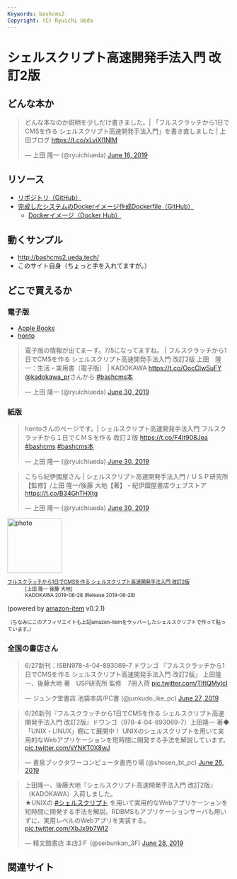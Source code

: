 ```yaml
---
Keywords: bashcms2
Copyright: (C) Ryuichi Ueda
---
```


# シェルスクリプト高速開発手法入門 改訂2版

## どんな本か

<blockquote class="twitter-tweet" data-partner="tweetdeck"><p lang="ja" dir="ltr">どんな本なのか説明を少しだけ書きました。| 「フルスクラッチから1日でCMSを作る シェルスクリプト高速開発手法入門」を書き直しました | 上田ブログ <a href="https://t.co/xLviXl1NIM">https://t.co/xLviXl1NIM</a></p>&mdash; 上田 隆一 (@ryuichiueda) <a href="https://twitter.com/ryuichiueda/status/1140267200961495041?ref_src=twsrc%5Etfw">June 16, 2019</a></blockquote>
<script async src="https://platform.twitter.com/widgets.js" charset="utf-8"></script>

## リソース

* [リポジトリ（GitHub）](https://github.com/ryuichiueda/bashcms2)
* [完成したシステムのDockerイメージ作成Dockerfile（GitHub）](https://github.com/ryuichiueda/bashcms2-image)
    * [Dockerイメージ（Docker Hub）](https://cloud.docker.com/u/ryuichiueda/repository/docker/ryuichiueda/bashcms2-image)

## 動くサンプル

* http://bashcms2.ueda.tech/
* このサイト自身（ちょっと手を入れてますが。）


## どこで買えるか

### 電子版

* [Apple Books](https://books.apple.com/jp/book//id1470899030)
* [honto](https://honto.jp/ebook/pd_29757184.html)


<blockquote class="twitter-tweet" data-partner="tweetdeck"><p lang="ja" dir="ltr">電子版の情報が出てまーす。7/5になってますね。 | フルスクラッチから1日でCMSを作る シェルスクリプト高速開発手法入門 改訂2版 上田　隆一：生活・実用書（電子版） | KADOKAWA <a href="https://t.co/OocCIwSuFY">https://t.co/OocCIwSuFY</a> <a href="https://twitter.com/kadokawa_PR?ref_src=twsrc%5Etfw">@kadokawa_pr</a>さんから <a href="https://twitter.com/hashtag/bashcms%E6%9C%AC?src=hash&amp;ref_src=twsrc%5Etfw">#bashcms本</a></p>&mdash; 上田 隆一 (@ryuichiueda) <a href="https://twitter.com/ryuichiueda/status/1145145789804503041?ref_src=twsrc%5Etfw">June 30, 2019</a></blockquote>
<script async src="https://platform.twitter.com/widgets.js" charset="utf-8"></script>


### 紙版

<blockquote class="twitter-tweet" data-partner="tweetdeck"><p lang="ja" dir="ltr">hontoさんのページです。| シェルスクリプト高速開発手法入門 フルスクラッチから１日でＣＭＳを作る 改訂２版 <a href="https://t.co/F4lt908Jea">https://t.co/F4lt908Jea</a> <a href="https://twitter.com/hashtag/bashcms?src=hash&amp;ref_src=twsrc%5Etfw">#bashcms</a> <a href="https://twitter.com/hashtag/bashcms%E6%9C%AC?src=hash&amp;ref_src=twsrc%5Etfw">#bashcms本</a></p>&mdash; 上田 隆一 (@ryuichiueda) <a href="https://twitter.com/ryuichiueda/status/1145146231288504320?ref_src=twsrc%5Etfw">June 30, 2019</a></blockquote>
<script async src="https://platform.twitter.com/widgets.js" charset="utf-8"></script>

<blockquote class="twitter-tweet" data-partner="tweetdeck"><p lang="ja" dir="ltr">こちら紀伊國屋さん | シェルスクリプト高速開発手法入門 / ＵＳＰ研究所【監修】/上田 隆一/後藤 大地【著】 - 紀伊國屋書店ウェブストア <a href="https://t.co/B34GhTHXtg">https://t.co/B34GhTHXtg</a></p>&mdash; 上田 隆一 (@ryuichiueda) <a href="https://twitter.com/ryuichiueda/status/1145146666304937985?ref_src=twsrc%5Etfw">June 30, 2019</a></blockquote>
<script async src="https://platform.twitter.com/widgets.js" charset="utf-8"></script>



<div class="card">
  <div class="row no-gutters">
    <div class="col-md-2">
      <a class="item url" href="https://www.amazon.co.jp/exec/obidos/ASIN/4048930699/ryuichiueda-22"><img src="https://images-fe.ssl-images-amazon.com/images/I/51T-SfWPsPL._SL160_.jpg" width="124" alt="photo"></a>
    </div>
    <div class="col-md-10">
      <div class="card-body">
        <dl class="fn" style="font-size:80%">
          <dt><a href="https://www.amazon.co.jp/exec/obidos/ASIN/4048930699/ryuichiueda-22">フルスクラッチから1日でCMSを作る シェルスクリプト高速開発手法入門 改訂2版</a></dt>
          <dd>[上田 隆一 後藤 大地]</dd>
          <dd>KADOKAWA 2019-06-28 (Release 2019-06-28)</dd>
        </dl>
        <p class="powered-by" >(powered by <a href="https://github.com/spiegel-im-spiegel/amazon-item" >amazon-item</a> v0.2.1)</p>
       <p style="font-size:80%">（ちなみにこのアフィリエイトも上記amazon-itemをラッパーしたシェルスクリプトで作って貼っています。）</p>
      </div>
    </div>
  </div>
</div>

### 全国の書店さん

<blockquote class="twitter-tweet" data-partner="tweetdeck"><p lang="ja" dir="ltr">6/27新刊：ISBN978-4-04-893069-7 ドワンゴ 『フルスクラッチから1日でCMSを作る シェルスクリプト高速開発手法入門 改訂2版』 上田隆一、後藤大地 著　USP研究所 監修　7冊入荷 <a href="https://t.co/TIfIQMyIcI">pic.twitter.com/TIfIQMyIcI</a></p>&mdash; ジュンク堂書店 池袋本店/PC書 (@junkudo_ike_pc) <a href="https://twitter.com/junkudo_ike_pc/status/1144130834326155264?ref_src=twsrc%5Etfw">June 27, 2019</a></blockquote>
<script async src="https://platform.twitter.com/widgets.js" charset="utf-8"></script>


<blockquote class="twitter-tweet" data-partner="tweetdeck"><p lang="ja" dir="ltr">6/26新刊『フルスクラッチから1日でCMSを作る シェルスクリプト高速開発手法入門 改訂2版』ドワンゴ（978-4-04-893069-7）上田隆一 著◆「UNIX・LINUX」棚にて展開中！ UNIXのシェルスクリプトを用いて実用的なWebアプリケーションを短時間に開発する手法を解説しています。 <a href="https://t.co/sYNKT0X8wJ">pic.twitter.com/sYNKT0X8wJ</a></p>&mdash; 書泉ブックタワーコンピュータ書売り場 (@shosen_bt_pc) <a href="https://twitter.com/shosen_bt_pc/status/1143791926681800705?ref_src=twsrc%5Etfw">June 26, 2019</a></blockquote>
<script async src="https://platform.twitter.com/widgets.js" charset="utf-8"></script>

<blockquote class="twitter-tweet" data-partner="tweetdeck"><p lang="ja" dir="ltr">上田隆一、後藤大地『シェルスクリプト高速開発手法入門 改訂2版』（KADOKAWA）入荷しました。<br>★UNIXの <a href="https://twitter.com/hashtag/%E3%82%B7%E3%82%A7%E3%83%AB%E3%82%B9%E3%82%AF%E3%83%AA%E3%83%97%E3%83%88?src=hash&amp;ref_src=twsrc%5Etfw">#シェルスクリプト</a> を用いて実用的なWebアプリケーションを短時間に開発する手法を解説。RDBMSもアプリケーションサーバも用いずに、実用レベルのWebアプリを実装する。 <a href="https://t.co/XbJx9b7WI2">pic.twitter.com/XbJx9b7WI2</a></p>&mdash; 精文館書店 本店3Ｆ (@seibunkan_3F) <a href="https://twitter.com/seibunkan_3F/status/1144497650890240003?ref_src=twsrc%5Etfw">June 28, 2019</a></blockquote>
<script async src="https://platform.twitter.com/widgets.js" charset="utf-8"></script>


## 関連サイト
